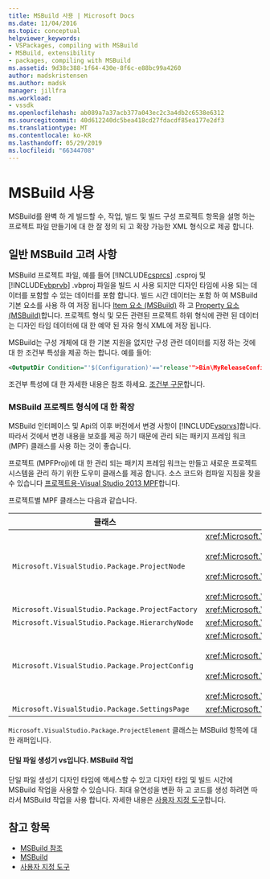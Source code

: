 ```yaml
---
title: MSBuild 사용 | Microsoft Docs
ms.date: 11/04/2016
ms.topic: conceptual
helpviewer_keywords:
- VSPackages, compiling with MSBuild
- MSBuild, extensibility
- packages, compiling with MSBuild
ms.assetid: 9d38c388-1f64-430e-8f6c-e88bc99a4260
author: madskristensen
ms.author: madsk
manager: jillfra
ms.workload:
- vssdk
ms.openlocfilehash: ab089a7a37acb377a043ec2c3a4db2c6538e6312
ms.sourcegitcommit: 40d612240dc5bea418cd27fdacdf85ea177e2df3
ms.translationtype: MT
ms.contentlocale: ko-KR
ms.lasthandoff: 05/29/2019
ms.locfileid: "66344708"
---
```

# <a name="using-msbuild"></a>MSBuild 사용
MSBuild를 완벽 하 게 빌드할 수, 작업, 빌드 및 빌드 구성 프로젝트 항목을 설명 하는 프로젝트 파일 만들기에 대 한 잘 정의 되 고 확장 가능한 XML 형식으로 제공 합니다.

## <a name="general-msbuild-considerations"></a>일반 MSBuild 고려 사항
 MSBuild 프로젝트 파일, 예를 들어 [!INCLUDE[csprcs](../../data-tools/includes/csprcs_md.md)] .csproj 및 [!INCLUDE[vbprvb](../../code-quality/includes/vbprvb_md.md)] .vbproj 파일을 빌드 시 사용 되지만 디자인 타임에 사용 되는 데이터를 포함할 수 있는 데이터를 포함 합니다. 빌드 시간 데이터는 포함 하 여 MSBuild 기본 요소를 사용 하 여 저장 됩니다 [Item 요소 (MSBuild)](../../msbuild/item-element-msbuild.md) 하 고 [Property 요소 (MSBuild)](../../msbuild/property-element-msbuild.md)합니다. 프로젝트 형식 및 모든 관련된 프로젝트 하위 형식에 관련 된 데이터는 디자인 타임 데이터에 대 한 예약 된 자유 형식 XML에 저장 됩니다.

 MSBuild는 구성 개체에 대 한 기본 지원을 없지만 구성 관련 데이터를 지정 하는 것에 대 한 조건부 특성을 제공 하는 합니다. 예를 들어:

```xml
<OutputDir Condition="'$(Configuration)'=="release'">Bin\MyReleaseConfig</OutputDir>
```

 조건부 특성에 대 한 자세한 내용은 참조 하세요. [조건부 구문](../../msbuild/msbuild-conditional-constructs.md)합니다.

### <a name="extending-msbuild-for-your-project-type"></a>MSBuild 프로젝트 형식에 대 한 확장
 MSBuild 인터페이스 및 Api의 이후 버전에서 변경 사항이 [!INCLUDE[vsprvs](../../code-quality/includes/vsprvs_md.md)]합니다. 따라서 것에서 변경 내용을 보호를 제공 하기 때문에 관리 되는 패키지 프레임 워크 (MPF) 클래스를 사용 하는 것이 좋습니다.

 프로젝트 (MPFProj)에 대 한 관리 되는 패키지 프레임 워크는 만들고 새로운 프로젝트 시스템을 관리 하기 위한 도우미 클래스를 제공 합니다. 소스 코드와 컴파일 지침을 찾을 수 있습니다 [프로젝트용-Visual Studio 2013 MPF](https://github.com/tunnelvisionlabs/MPFProj10)합니다.

 프로젝트별 MPF 클래스는 다음과 같습니다.

|클래스|구현|
|-----------|--------------------|
|`Microsoft.VisualStudio.Package.ProjectNode`|<xref:Microsoft.VisualStudio.Shell.Interop.IVsProject3><br /><br /> <xref:Microsoft.VisualStudio.Shell.Interop.IVsCfgProvider2><br /><br /> <xref:Microsoft.VisualStudio.Shell.Interop.IPersistFileFormat><br /><br /> <xref:Microsoft.VisualStudio.Shell.Interop.IVsSolutionEvents>|
|`Microsoft.VisualStudio.Package.ProjectFactory`|<xref:Microsoft.VisualStudio.Shell.Interop.IVsProjectFactory>|
|`Microsoft.VisualStudio.Package.HierarchyNode`|<xref:Microsoft.VisualStudio.Shell.Interop.IVsHierarchy>|
|`Microsoft.VisualStudio.Package.ProjectConfig`|<xref:Microsoft.VisualStudio.Shell.Interop.IVsCfg><br /><br /> <xref:Microsoft.VisualStudio.Shell.Interop.IVsProjectCfg><br /><br /> <xref:Microsoft.VisualStudio.Shell.Interop.IVsBuildableProjectCfg><br /><br /> <xref:Microsoft.VisualStudio.Shell.Interop.IVsDebuggableProjectCfg>|
|`Microsoft.VisualStudio.Package.SettingsPage`|<xref:Microsoft.VisualStudio.OLE.Interop.IPropertyPageSite>|

 `Microsoft.VisualStudio.Package.ProjectElement` 클래스는 MSBuild 항목에 대 한 래퍼입니다.

#### <a name="single-file-generators-vs-msbuild-tasks"></a>단일 파일 생성기 vs입니다. MSBuild 작업
 단일 파일 생성기 디자인 타임에 액세스할 수 있고 디자인 타임 및 빌드 시간에 MSBuild 작업을 사용할 수 있습니다. 최대 유연성을 변환 하 고 코드를 생성 하려면 따라서 MSBuild 작업을 사용 합니다. 자세한 내용은 [사용자 지정 도구](../../extensibility/internals/custom-tools.md)합니다.

## <a name="see-also"></a>참고 항목
- [MSBuild 참조](../../msbuild/msbuild-reference.md)
- [MSBuild](../../msbuild/msbuild.md)
- [사용자 지정 도구](../../extensibility/internals/custom-tools.md)